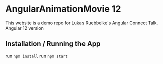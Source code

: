 # AngularAnimationMovie 12

This website is a demo repo for Lukas Ruebbelke's Angular Connect Talk.
Angular 12 version

## Installation / Running the App

run `npm install`
run `npm start`
